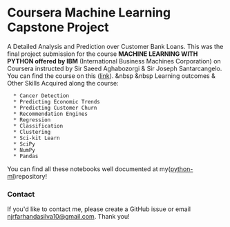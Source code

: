 # Coursera Machine Learning Capstone Project
A Detailed Analysis and Prediction over Customer Bank Loans. This was the final project submission for the course **MACHINE LEARNING WITH PYTHON offered by IBM** (International Business Machines Corporation) on Coursera instructed by Sir Saeed Aghabozorgi & Sir Joseph Santarcangelo. You can find the course on this ([link](https://www.coursera.org/learn/machine-learning-with-python)).
&nbsp
&nbsp
Learning outcomes & Other Skills Acquired along the course:
~~~
  * Cancer Detection
  * Predicting Economic Trends
  * Predicting Customer Churn
  * Recommendation Engines
  * Regression
  * Classification
  * Clustering
  * Sci-kit Learn
  * SciPy
  * NumPy
  * Pandas
~~~
You can find all these notebooks well documented at my([python-ml](https://github.com/khanfarhan10/python-ml))repository!

### Contact

If you'd like to contact me, please create a GitHub issue or email njrfarhandasilva10@gmail.com. Thank you!
